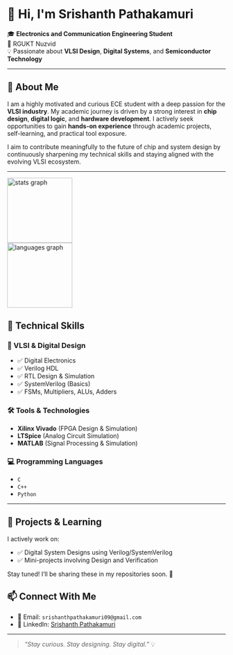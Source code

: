 # 👋 Hi, I'm Srishanth Pathakamuri

🎓 **Electronics and Communication Engineering Student**  
📍 RGUKT Nuzvid  
💡 Passionate about **VLSI Design**, **Digital Systems**, and **Semiconductor Technology**  

---

## 🚀 About Me

I am a highly motivated and curious ECE student with a deep passion for the **VLSI industry**. My academic journey is driven by a strong interest in **chip design**, **digital logic**, and **hardware development**. I actively seek opportunities to gain **hands-on experience** through academic projects, self-learning, and practical tool exposure.

I aim to contribute meaningfully to the future of chip and system design by continuously sharpening my technical skills and staying aligned with the evolving VLSI ecosystem.

---
<div>
  <img
    src="https://github-readme-stats.vercel.app/api?username=Srishanth-09&hide_title=false&hide_rank=false&show_icons=true&include_all_commits=true&count_private=true&disable_animations=false&theme=dracula&locale=en&hide_border=false"
    height="150"
    alt="stats graph"
    style="margin-right: 20px;"
  />
</div>
<div>
  <img
    src="https://github-readme-stats.vercel.app/api/top-langs?username=Srishanth-09&locale=en&hide_title=false&layout=compact&card_width=320&langs_count=5&theme=dracula&hide_border=false"
    height="150"
    alt="languages graph"
  />
</div>


## 🧠 Technical Skills

### 📌 VLSI & Digital Design
- ✅ Digital Electronics
- ✅ Verilog HDL
- ✅ RTL Design & Simulation
- ✅ SystemVerilog (Basics)
- ✅ FSMs, Multipliers, ALUs, Adders

### 🛠️ Tools & Technologies
- **Xilinx Vivado** (FPGA Design & Simulation)
- **LTSpice** (Analog Circuit Simulation)
- **MATLAB** (Signal Processing & Simulation)

### 💻 Programming Languages
- `C`
- `C++`
- `Python`

---

## 📂 Projects & Learning

I actively work on:
- ✅ Digital System Designs using Verilog/SystemVerilog
- ✅ Mini-projects involving Design and Verification

Stay tuned! I’ll be sharing these in my repositories soon. 🚧


## 📫 Connect With Me

- 📧 Email: `srishanthpathakamuri09@gmail.com`
- 🔗 LinkedIn: [Srishanth Pathakamuri](https://www.linkedin.com/in/srishanth-pathakamuri)

---

> *“Stay curious. Stay designing. Stay digital.”* 💡
